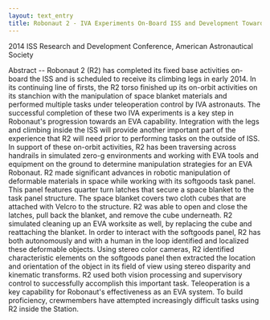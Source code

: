 ```yaml
---
layout: text_entry
title: Robonaut 2 - IVA Experiments On-Board ISS and Development Towards EVA Capability
---
```

2014 ISS Research and Development Conference, American Astronautical Society  

Abstract -- Robonaut 2 (R2) has completed its fixed base activities on-board the ISS and is scheduled to receive its climbing legs in early 2014. In its continuing line of firsts, the R2 torso finished up its on-orbit activities on its stanchion with the manipulation of space blanket materials and performed multiple tasks under teleoperation control by IVA astronauts. The successful completion of these two IVA experiments is a key step in Robonaut's progression towards an EVA capability. Integration with the legs and climbing inside the ISS will provide another important part of the experience that R2 will need prior to performing tasks on the outside of ISS. In support of these on-orbit activities, R2 has been traversing across handrails in simulated zero-g environments and working with EVA tools and equipment on the ground to determine manipulation strategies for an EVA Robonaut. R2 made significant advances in robotic manipulation of deformable materials in space while working with its softgoods task panel. This panel features quarter turn latches that secure a space blanket to the task panel structure. The space blanket covers two cloth cubes that are attached with Velcro to the structure. R2 was able to open and close the latches, pull back the blanket, and remove the cube underneath. R2 simulated cleaning up an EVA worksite as well, by replacing the cube and reattaching the blanket. In order to interact with the softgoods panel, R2 has both autonomously and with a human in the loop identified and localized these deformable objects. Using stereo color cameras, R2 identified characteristic elements on the softgoods panel then extracted the location and orientation of the object in its field of view using stereo disparity and kinematic transforms. R2 used both vision processing and supervisory control to successfully accomplish this important task. Teleoperation is a key capability for Robonaut's effectiveness as an EVA system. To build proficiency, crewmembers have attempted increasingly difficult tasks using R2 inside the Station.
